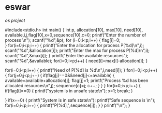 # eswar
*os project*


#include<stdio.h>
int main()
{
int p, allocation[10], max[10], need[10], available,i,j,flag[10],x=0,sequence[10],c=0;
printf("Enter the number of process \n");
scanf("%d",&p);
for (i=0;i<p;i++)
{
    flag[i]=0;  
}
for(i=0;i<p;i++)
{
    printf("Enter the allocation for process P[%d]\n",i);
    scanf("%d",&allocation[i]);
    printf("Enter the max for process P[%d]\n",i);
    scanf("%d",&max[i]);
}
printf("Enter the available resources");
    scanf("%d",&available);
for(i=0;i<p;i++)
{
    need[i]=max[i]-allocation[i];
}

for(i=0;i<p;i++)
{
    printf("Need of P[%d] is %d\n",i,need[i]);
}
for(i=0;i<p;i++) 
{
    for(j=0;j<p;j++)
    {
        if(flag[j]==0&&need[j]<=available) 
        {
        available=available+allocation[j];
        flag[j]=1;
        printf("Process %d has been allocated resources\n",j);
        sequence[c]=j;
        c++;
        }
    }
}
for(i=0;i<p;i++)
{
    if(flag[i]==0)
    {
    printf("system is in unsafe state\n");
    x=1;
    break;
    }
    
}
if(x==0)
{
printf("System is in safe state\n");
printf("Safe sequence is \n");
for(i=0;i<p;i++)
{
    printf("P[%d],",sequence[i]);
}
}
printf("\n");
}
